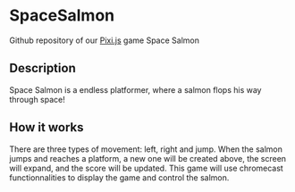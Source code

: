 # SpaceSalmon
Github repository of our [Pixi.js](https://pixijs.com/) game Space Salmon

## Description
Space Salmon is a endless platformer, where a salmon flops his way through space!

## How it works
There are three types of movement: left, right and jump.
When the salmon jumps and reaches a platform, a new one will be created above, the screen will expand, and the score will be updated.
This game will use chromecast functionnalities to display the game and control the salmon.
